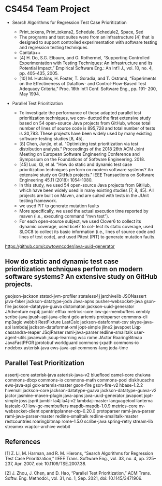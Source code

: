 # CS454 Team Project

- Search Algorithms for Regression Test Case Prioritization

  - Print_tokens, Print_tokens2, Schedule, Schedule2, Space, Sed
  - The programs and test suites were from an infrastructure [4] that is designed to support controlled experimentation with software testing and regression testing techniques.
  - Cantata++
  - [4] H. Do, S.G. Elbaum, and G. Rothermel, “Supporting Controlled Experimentation with Testing Techniques: An Infrastructure and Its Potential Impact,” Empirical Software Eng.: An Int’l J., vol. 10, no. 4, pp. 405-435, 2005.
  - [10] M. Hutchins, H. Foster, T. Goradia, and T. Ostrand, “Experiments on the Effectiveness of Dataflow- and Control-Flow-Based Test Adequacy Criteria,” Proc. 16th Int’l Conf. Software Eng., pp. 191- 200, May 1994.

- Parallel Test Prioritization
  - To investigate the performance of these adapted parallel test prioritization techniques, we con- ducted the first extensive study based on 54 open-source Java projects from GitHub, whose total number of lines of source code is 895,728 and total number of tests is 30,783. These projects have been widely used by many existing software-testing studies [8, 45].
  - [8] Chen, Junjie, et al. "Optimizing test prioritization via test distribution analysis." Proceedings of the 2018 26th ACM Joint Meeting on European Software Engineering Conference and Symposium on the Foundations of Software Engineering. 2018.
  - [45] Luo, Qi, et al. "How do static and dynamic test case prioritization techniques perform on modern software systems? An extensive study on GitHub projects." IEEE Transactions on Software Engineering 45.11 (2018): 1054-1080.
  - In this study, we used 54 open-source Java projects from GitHub, which have been widely used in many existing studies [7, 8, 45]. All projects are built on Maven, and are suited with tests in the JUnit testing framework.
  - we used PIT to generate mutation faults
  - More specifically, we used the actual execution time reported by maven (i.e., executing command “mvn test”).
  - For each open-source subject, we used Clover6 to collect its dynamic coverage, used bcel7 to col- lect its static coverage, used SLOC8 to collect its basic information (i.e., lines of source code and lines of test code), and used Pitest (PIT) to generate mutation faults.

https://github.com/cowtowncoder/java-uuid-generator

## How do static and dynamic test case prioritization techniques perform on modern software systems? An extensive study on GitHub projects.

geojson-jackson
statsd-jvm-profiler
stateless4j
jarchivelib
JSONassert
java-faker
jackson-datatype-joda
Java-apns
pusher-websocket-java
gson-fire
jackson-datatype-guava
dictomaton
jackson-uuid-generator
JAdventure
exp4j
jumblr
efflux
metrics-core
low-gc-membuffers
xembly
scribe-java
jpush-api-java-client
gdx-artemis
protoparser
commons-cli
mp3agic
webbit
RestFixture
LastCalc
jackson-dataformat-csv
skype-java-api
lambdaj
jackson-dataformat-xml
jopt-simple
jline2
javapoet
Liqp
cassandra-reaper
JSqlParser
raml-java-parser
redline-smalltalk
user-agent-utils
javaewah
jsoup-learning
wsc
rome
JActor
RoaringBitmap
JavaFastPFOR
jprotobuf
worldguard
commons-jxpath
commons-io
nodebox
asterisk-java
ews-java-api
commons-lang
joda-time

## Parallel Test Prioritization

assertj-core
asterisk-java
asterisk-java-v2
blueflood
camel-core
chukwa
commons-dbcp
commons-io
commons-math
commons-pool
disklrucache
ews-java-api
gdx-artemis-master
gson-fire
gson-fire-v2
hbase-1.2.2
hivemall
jackson-core
jackson-datatype-guava
jackson-datatype-guava-v2
jactor
jasmine-maven-plugin
java-apns
java-uuid-generator
javapoet
jopt-simple
joss
jsprit
jumblr
la4j
la4j-v2
lambdaj-master
languagetool
lanterna
lastcalc-0.1
low-gc-membuffers
mapdb-mapdb-1.0.9
metrics-core
nv-websocket-client
opentripplanner-otp-0.20.0
protoparser
raml-java-parser
raml-java-parser-master
redline-smalltalk
redline-smalltalk-master
restcountries
roaringbitmap
rome-1.5.0
scribe-java
spring-retry
stream-lib
streamex
vraptor-archive
webbit

## References

[1] Z. Li, M. Harman, and R. M. Hierons, “Search Algorithms for Regression Test Case Prioritization,” IIEEE Trans. Software Eng., vol. 33, no. 4, pp. 225–237, Apr. 2007, doi: 10.1109/TSE.2007.38.

[2] J. Zhou, J. Chen, and D. Hao, “Parallel Test Prioritization,” ACM Trans. Softw. Eng. Methodol., vol. 31, no. 1, Sep. 2021, doi: 10.1145/3471906.
